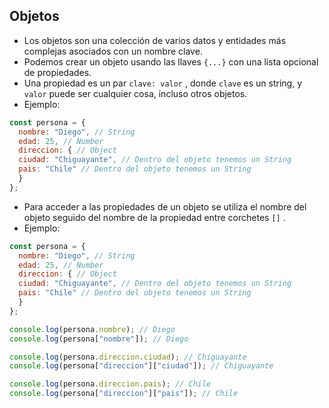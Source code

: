 
## Objetos

- Los objetos son una colección de varios datos y entidades más complejas asociados con un nombre clave.
- Podemos crear un objeto usando las llaves `{...}` con una lista opcional de propiedades.
- Una propiedad es un par `clave: valor` , donde `clave` es un string, y `valor` puede ser cualquier cosa, incluso otros objetos.
- Ejemplo:

```javascript
const persona = {
  nombre: "Diego", // String
  edad: 25, // Number
  direccion: { // Object
  ciudad: "Chiguayante", // Dentro del objeto tenemos un String
  pais: "Chile" // Dentro del objeto tenemos un String
  }
};
```

- Para acceder a las propiedades de un objeto se utiliza el nombre del objeto seguido del nombre de la propiedad entre corchetes `[]` .
- Ejemplo:

```javascript
const persona = {
  nombre: "Diego", // String
  edad: 25, // Number
  direccion: { // Object
  ciudad: "Chiguayante", // Dentro del objeto tenemos un String
  pais: "Chile" // Dentro del objeto tenemos un String
  }
};

console.log(persona.nombre); // Diego
console.log(persona["nombre"]); // Diego

console.log(persona.direccion.ciudad); // Chiguayante
console.log(persona["direccion"]["ciudad"]); // Chiguayante

console.log(persona.direccion.pais); // Chile
console.log(persona["direccion"]["pais"]); // Chile
```
